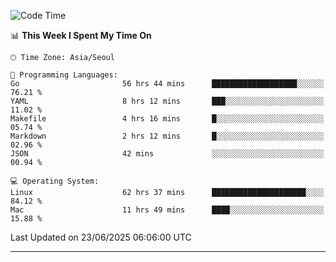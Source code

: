 <!---
[![JS's LinkedIn](https://img.shields.io/badge/LinkedIn-blue?style=for-the-badge&logo=linkedin)](https://www.linkedin.com/in/jaeseung-lee-5a2a32139/) 
[![JS's Notion](https://img.shields.io/badge/Notion-black?style=for-the-badge&logo=notion)](https://bit.ly/ljswiki1) <br><br>
-->
<!-- ![JS's GitHub stats](https://github-readme-stats-lemon-five.vercel.app/api?username=tkxkd0159&hide=contribs,prs,stars,issues&show_icons=true&theme=react&include_all_commits=true)   -->
<!-- ![Top Langs](https://github-readme-stats-lemon-five.vercel.app/api/top-langs/?username=tkxkd0159&layout=compact&hide=jupyter%20notebook,scss,html,css&langs_count=10)  -->


<!--START_SECTION:waka-->
![Code Time](http://img.shields.io/badge/Code%20Time-3%2C863%20hrs%2019%20mins-blue)

📊 **This Week I Spent My Time On** 

```text
🕑︎ Time Zone: Asia/Seoul

💬 Programming Languages: 
Go                       56 hrs 44 mins      ███████████████████░░░░░░   76.21 % 
YAML                     8 hrs 12 mins       ███░░░░░░░░░░░░░░░░░░░░░░   11.02 % 
Makefile                 4 hrs 16 mins       █░░░░░░░░░░░░░░░░░░░░░░░░   05.74 % 
Markdown                 2 hrs 12 mins       █░░░░░░░░░░░░░░░░░░░░░░░░   02.96 % 
JSON                     42 mins             ░░░░░░░░░░░░░░░░░░░░░░░░░   00.94 % 

💻 Operating System: 
Linux                    62 hrs 37 mins      █████████████████████░░░░   84.12 % 
Mac                      11 hrs 49 mins      ████░░░░░░░░░░░░░░░░░░░░░   15.88 % 
```


 Last Updated on 23/06/2025 06:06:00 UTC
<!--END_SECTION:waka-->

---
<!---
<a href="https://github.com/tkxkd0159/books">
  <img align="center" src="https://github-readme-stats-lemon-five.vercel.app/api/pin/?username=tkxkd0159&repo=books&theme=react" />
</a>
-->

<!---
- 🔭 I’m currently working on ...
- 🌱 I’m currently learning blockchain and distributed network
- 👯 I’m looking to collaborate on ...
- 🤔 I’m looking for help with ...
- 💬 Ask me about ...
- 📫 How to reach me: ...
- 😄 Pronouns: ...
- ⚡ Fun fact: ...
-->
